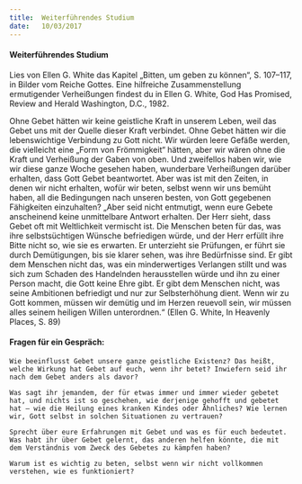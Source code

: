 ```yaml
---
title:  Weiterführendes Studium
date:   10/03/2017
---
```


#### Weiterführendes Studium 

Lies von Ellen G. White das Kapitel „Bitten, um geben zu können“, S. 107–117, in Bilder vom Reiche Gottes. Eine hilfreiche Zusammenstellung ermutigender Verheißungen findest du in Ellen G. White, God Has Promised, Review and Herald Washington, D.C., 1982. 

Ohne Gebet hätten wir keine geistliche Kraft in unserem Leben, weil das Gebet uns mit der Quelle dieser Kraft verbindet. Ohne Gebet hätten wir die lebenswichtige Verbindung zu Gott nicht. Wir würden leere Gefäße werden, die vielleicht eine „Form von Frömmigkeit“ hätten, aber wir wären ohne die Kraft und Verheißung der Gaben von oben. Und zweifellos haben wir, wie wir diese ganze Woche gesehen haben, wunderbare Verheißungen darüber erhalten, dass Gott Gebet beantwortet. Aber was ist mit den Zeiten, in denen wir nicht erhalten, wofür wir beten, selbst wenn wir uns bemüht haben, all die Bedingungen nach unseren besten, von Gott gegebenen Fähigkeiten einzuhalten? „Aber seid nicht entmutigt, wenn eure Gebete anscheinend keine unmittelbare Antwort erhalten. Der Herr sieht, dass Gebet oft mit Weltlichkeit vermischt ist. Die Menschen beten für das, was ihre selbstsüchtigen Wünsche befriedigen würde, und der Herr erfüllt ihre Bitte nicht so, wie sie es erwarten. Er unterzieht sie Prüfungen, er führt sie durch Demütigungen, bis sie klarer sehen, was ihre Bedürfnisse sind. Er gibt dem Menschen nicht das, was ein minderwertiges Verlangen stillt und was sich zum Schaden des Handelnden herausstellen würde und ihn zu einer Person macht, die Gott keine Ehre gibt. Er gibt dem Menschen nicht, was seine Ambitionen befriedigt und nur zur Selbsterhöhung dient. Wenn wir zu Gott kommen, müssen wir demütig und im Herzen reuevoll sein, wir müssen alles seinem heiligen Willen unterordnen.“ (Ellen G. White, In Heavenly Places, S. 89) 

#### Fragen für ein Gespräch: 

`Wie beeinflusst Gebet unsere ganze geistliche Existenz? Das heißt, welche Wirkung hat Gebet auf euch, wenn ihr betet? Inwiefern seid ihr nach dem Gebet anders als davor?` 

`Was sagt ihr jemandem, der für etwas immer und immer wieder gebetet hat, und nichts ist so geschehen, wie derjenige gehofft und gebetet hat – wie die Heilung eines kranken Kindes oder Ähnliches? Wie lernen wir, Gott selbst in solchen Situationen zu vertrauen?` 

`Sprecht über eure Erfahrungen mit Gebet und was es für euch bedeutet. Was habt ihr über Gebet gelernt, das anderen helfen könnte, die mit dem Verständnis vom Zweck des Gebetes zu kämpfen haben?` 

`Warum ist es wichtig zu beten, selbst wenn wir nicht vollkommen verstehen, wie es funktioniert?` 
